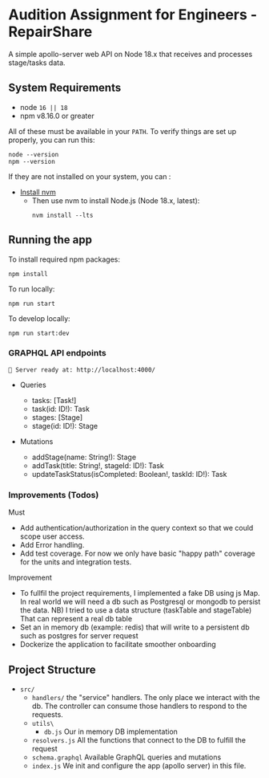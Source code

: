 # Audition Assignment for Engineers - RepairShare

A simple apollo-server web API on Node 18.x that receives and processes
stage/tasks data.

## System Requirements

- node `16 || 18`
- npm v8.16.0 or greater

All of these must be available in your `PATH`. To verify things are set up
properly, you can run this:

```shell
node --version
npm --version
```

If they are not installed on your system, you can :

- <a href="https://github.com/nvm-sh/nvm" target="_blank">Install nvm</a>
  - Then use nvm to install Node.js (Node 18.x, latest):
    ```shell
    nvm install --lts
    ```

## Running the app

To install required npm packages:

```shell
npm install
```

To run locally:

```shell
npm run start
```

To develop locally:

```shell
npm run start:dev
```

### GRAPHQL API endpoints

`🚀 Server ready at: http://localhost:4000/`

- Queries

  - tasks: [Task!]
  - task(id: ID!): Task
  - stages: [Stage]
  - stage(id: ID!): Stage

- Mutations
  - addStage(name: String!): Stage
  - addTask(title: String!, stageId: ID!): Task
  - updateTaskStatus(isCompleted: Boolean!, taskId: ID!): Task

### Improvements (Todos)

Must

- Add authentication/authorization in the query context so that we could scope
  user access.
- Add Error handling.
- Add test coverage. For now we only have basic "happy path" coverage for the
  units and integration tests.

Improvement

- To fullfil the project requirements, I implemented a fake DB using js Map. In
  real world we will need a db such as Postgresql or mongodb to persist the
  data. NB) I tried to use a data structure (taskTable and stageTable) That can
  represent a real db table
- Set an in memory db (example: redis) that will write to a persistent db such
  as postgres for server request
- Dockerize the application to facilitate smoother onboarding

## Project Structure

- `src/`
  - `handlers/` the "service" handlers. The only place we interact with the db.
    The controller can consume those handlers to respond to the requests.
  - `utils\`
    - `db.js` Our in memory DB implementation
  - `resolvers.js` All the functions that connect to the DB to fulfill the
    request
  - `schema.graphql` Available GraphQL queries and mutations
  - `index.js` We init and configure the app (apollo server) in this file.
